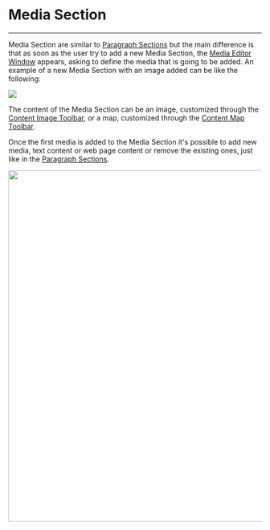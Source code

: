 # Media Section
**********************

Media Section are similar to [Paragraph Sections](paragraph-section.md) but the main difference is that as soon as the user try to add a new Media Section, the [Media Editor Window](media-editor-window.md) appears, asking to define the media that is going to be added. An example of a new Media Section with an image added can be like the following:

<img src="../img/media-section/media-s.jpg" class="ms-docimage"/>

The content of the Media Section can be an image, customized through the [Content Image Toolbar](content-image-toolbar.md), or a map, customized through the [Content Map Toolbar](content-map-toolbar.md).

Once the first media is added to the Media Section it's possible to add new media, text content or web page content or remove the existing ones, just like in the [Paragraph Sections](paragraph-section.md). 

<img src="../img/media-section/add-content.jpg" class="ms-docimage" width="700px"/>
